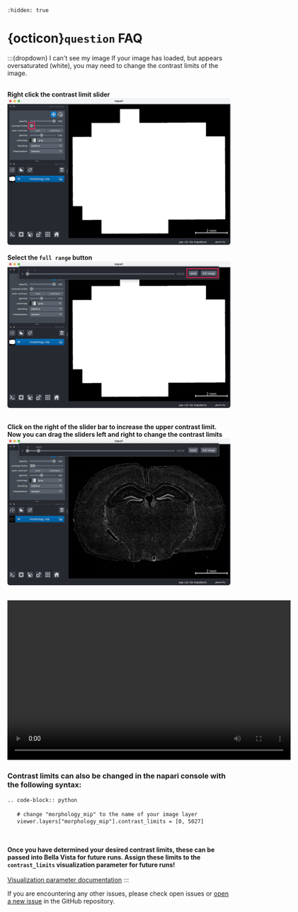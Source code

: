 ```{toctree}
:hidden: true
```
# {octicon}`question` FAQ

:::{dropdown} I can't see my image
If your image has loaded, but appears oversaturated (white), you may need to change the contrast limits of the image.
<br><br>

**Right click the contrast limit slider**
<img alt="oversaturated image" src="_static/faq/oversaturated.png" width="640">
<br><br>
**Select the `full range` button**
<img alt="image contrast limit slider" src="_static/faq/oversaturated_bar.png" width="640">
<br><br>

**Click on the right of the slider bar to increase the upper contrast limit. Now you can drag the sliders left and right to change the contrast limits**
<img alt="image contrast limit fixed" src="_static/faq/oversaturated_fixed.png" width="640">
<br><br>

<video width="640" height="360" controls>
       <source src="_static/faq/oversaturated_image.mp4" type="video/mp4">
</video>

### Contrast limits can also be changed in the napari console with the following syntax:

```{eval-rst}
.. code-block:: python

   # change "morphology_mip" to the name of your image layer
   viewer.layers["morphology_mip"].contrast_limits = [0, 5027]
```
<br><br>
**Once you have determined your desired contrast limits, these can be passed into Bella Vista for future runs. Assign these limits to the `contrast_limits` visualization parameter for future runs!**
<br><br>
[Visualization parameter documentation](./get_started.md#visualization-parameters)
:::

If you are encountering any other issues, please check open issues or [open a new issue](https://github.com/pkosurilab/BellaVista/issues) in the GitHub repository.

